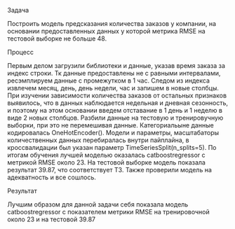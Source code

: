 Задача

Построить модель предсказания количества заказов у компании, на основании предоставленных данных
у которой метрика RMSE на тестовой выборке не больше 48.

Процесс

Первым делом загрузили библиотеки и данные, указав время заказа за индекс строки. Тк данные предоставлены не 
с равными интервалами, ресэмплируем данные с промежутком в 1 час. Следом из индекса извлечем месяц, день, день недели,
час и запишем в новые столбцы. При изучении зависимости количества заказов от остальных признаков выявилось, что
в данных наблюдается недельная и дневная сезонность, и поэтому на этом основании введем отставание в 1 день и 1 неделю в
виде 2 новых столбцов.
Разбили данные на тестовую и тренировучную выборки, при это не перемешивая данные. Категориальыне данные кодировалась 
OneHotEncoder(). Модели и параметры, масштабаторы количественных данных перебиралась внутри пайплайна, в кроссвалидации
был указан параметр TimeSeriesSplit(n_splits=5). По итогам обучения лучшей моделью оказалась catboostregressor с метрикой
RMSE около 23. На тестовой выборке модель показала результат 39.87, что соответствует ТЗ. Также проверили модель на 
адекватность и все сошлось.

Результат

Лучшим образом для данной задачи себя показала модель catboostregressor с показателем метрики RMSE на тренировочной около 23 и
на тестовой 39.87
